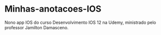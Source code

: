 # Minhas-anotacoes-IOS
Nono app IOS do curso Desenvolvimento IOS 12 na Udemy, ministrado pelo professor Jamilton Damasceno. 
